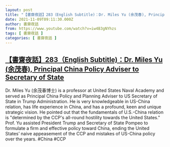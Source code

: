 ```yaml
---
layout: post
title: "【書齋夜話】283（English Subtitle)：Dr. Miles Yu (余茂春), Principal China Policy Adviser to Secretary of State"
date: 2021-11-09T09:11:30.000Z
author: 書齋夜話
from: https://www.youtube.com/watch?v=iw4B3gNYhzs
tags: [ 書齋夜話 ]
categories: [ 書齋夜話 ]
---
```

<!--1636449090000-->
[【書齋夜話】283（English Subtitle)：Dr. Miles Yu (余茂春), Principal China Policy Adviser to Secretary of State](https://www.youtube.com/watch?v=iw4B3gNYhzs)
------

<div>
Dr. Miles Yu (余茂春博士) is a professor at United States Naval Academy and served as Principal China Policy and Planning Adviser to US Secretary of State in Trump Administration. He is very knowledgeable in US-China relation, has life experience in China, and has a profound, keen and unique strategic vision. He pointed out that the fundamentals of U.S.-China relation is "determined by the CCP's all-round hostility towards the United States." Prof. Yu assisted President Trump and Secretary of State Pompeo to formulate a firm and effective policy toward China, ending the United States’ naive appeasement of the CCP and mistakes of US-China policy over the years. #China #CCP
</div>
